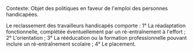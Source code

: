 Contexte: Objet des politiques en faveur de l'emploi des personnes handicapées.

Le reclassement des travailleurs handicapés comporte : 1° La réadaptation fonctionnelle, complétée éventuellement par un ré-entraînement à l'effort ; 2° L'orientation ; 3° La rééducation ou la formation professionnelle pouvant inclure un ré-entraînement scolaire ; 4° Le placement.